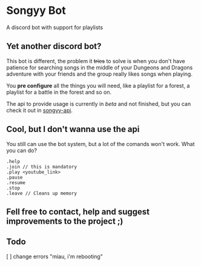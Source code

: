 
# Songyy Bot

A discord bot with support for playlists

## Yet another discord bot?

This bot is different, the problem it ~~tries~~ to solve is when you don't have patience
for searching songs in the middle of your Dungeons and Dragons adventure with
your friends and the group really likes songs when playing.

You **pre configure** all the things you will need, like a playlist for a forest,
a playlist for a battle in the forest and so on.

The api to provide usage is currently in *beta* and not finished, but you can
check it out in [songyy-api](https://github.com/gabrielpetry/songyy-api).

## Cool, but I don't wanna use the api

You still can use the bot system, but a lot of the comands won't work.
What you can do?
```
.help
.join // this is mandatory
.play <youtube_link>
.pause
.resume
.stop
.leave // Cleans up memory

```
## Fell free to contact, help and suggest improvements to the project ;) 

## Todo
[  ] change errors "miau, i'm rebooting"
